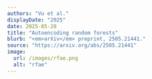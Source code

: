 ```yaml
---
authors: "Vu et al."
displayDate: "2025"
date: 2025-05-28
title: "Autoencoding random forests"
blurb: "<em>arXiv</em> preprint, 2505.21441."
source: "https://arxiv.org/abs/2505.21441"
image:
  url: /images/rfae.png
  alt: "rfae"
---
```

